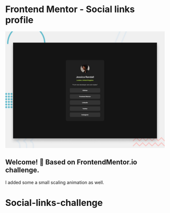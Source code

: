 # Frontend Mentor - Social links profile

![Design preview for the Social links profile coding challenge](./preview.jpg)

## Welcome! 👋 Based on FrontendMentor.io challenge.
I added some a small scaling animation as well.

# Social-links-challenge
